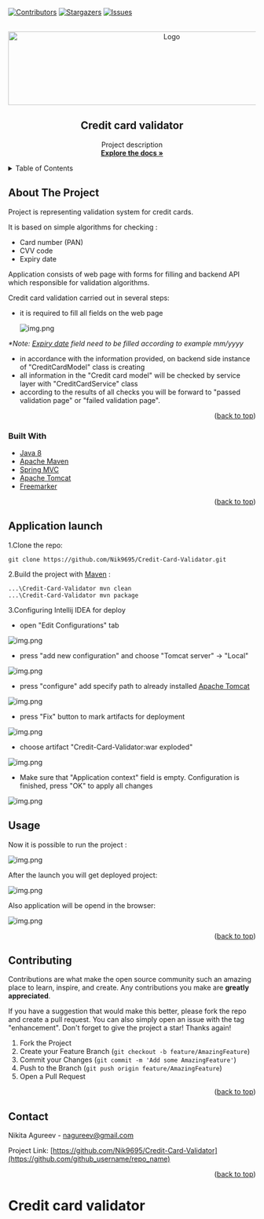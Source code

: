 <div id="top"></div>

[![Contributors][contributors-shield]][contributors-url]
[![Stargazers][stars-shield]][stars-url]
[![Issues][issues-shield]][issues-url]



<!-- PROJECT LOGO -->
<br />
<div align="center">
    <img src="src/images/logo.png" alt="Logo" width="650" height="150">

<h2 align="center">Credit card validator</h2>

  <p align="center">
    Project description
    <br/>
    <a href="https://nik9695.github.io/Credit-Card-Validator/"><strong>Explore the docs »</strong></a>
  </p>
</div>



<!-- TABLE OF CONTENTS -->
<details>
  <summary>Table of Contents</summary>
  <ol>
    <li>
      <a href="#about-the-project">About The Project</a>
      <ul>
        <li><a href="#built-with">Built With</a></li>
      </ul>
    </li>
    <li><a href="#Application launch">Installation</a></li>
    <li><a href="#usage">Usage</a></li>
    <li><a href="#contributing">Contributing</a></li>
    <li><a href="#contact">Contact</a></li>
  </ol>
</details>



<!-- ABOUT THE PROJECT -->
## About The Project

Project is representing validation system for credit cards.

It is based on simple algorithms for checking :

- Card number (PAN)
- CVV code 
- Expiry date

Application consists of web page with forms for filling and backend API which responsible for validation algorithms.

Credit card validation carried out in several steps:

- it is required to fill all fields on the web page

  ![img.png](src/images/filled_validator.PNG)

<i>*Note: [Expiry date]() field need to be filled according to example mm/yyyy</i>

- in accordance with the information provided, on backend side instance of "CreditCardModel" class is creating
- all information in the "Credit card model" will be checked by service layer with "CreditCardService" class
- according to the results of all checks you will be forward to "passed validation page" or "failed validation page".

<p align="right">(<a href="#top">back to top</a>)</p>



### Built With

* [Java 8](https://www.oracle.com/java/technologies/java8.html)
* [Apache Maven](https://maven.apache.org/)
* [Spring MVC]()
* [Apache Tomcat](https://tomcat.apache.org/)
* [Freemarker](https://freemarker.apache.org/)

<p align="right">(<a href="#top">back to top</a>)</p>


## Application launch
1.Clone the repo:
   ```shell
   git clone https://github.com/Nik9695/Credit-Card-Validator.git
   ```
2.Build the project with [Maven]() :

   ```shell
  ...\Credit-Card-Validator mvn clean
  ...\Credit-Card-Validator mvn package
   ```

3.Configuring Intellij IDEA for deploy


- open "Edit Configurations" tab

![img.png](src/images/idea_config_step3_1.png)

- press "add new configuration" and choose "Tomcat server" -> "Local"

![img.png](src/images/idea_config_step3_2.png)

- press "configure" add specify path to already installed <u>[Apache Tomcat](https://tomcat.apache.org/)</u>

![img.png](src/images/idea_config_step3_3.png)

- press "Fix" button to mark artifacts for deployment

![img.png](src/images/idea_config_step3_4.PNG)

- choose artifact "Credit-Card-Validator:war exploded"

![img.png](src/images/idea_config_step3_5.PNG)

- Make sure that "Application context" field is empty. Configuration is finished, press "OK" to apply all changes

![img.png](src/images/idea_config_step3_note.PNG)

## Usage

Now it is possible to run the project :

![img.png](src/images/idea_config_step4_1.PNG)

After the launch you will get deployed project:

![img.png](src/images/idea_config_step4_2.PNG)

Also application will be opend in the browser:

![img.png](src/images/idea_config_step4_3.PNG)

<p align="right">(<a href="#top">back to top</a>)</p>




<!-- CONTRIBUTING -->
## Contributing

Contributions are what make the open source community such an amazing place to learn, inspire, and create. Any contributions you make are **greatly appreciated**.

If you have a suggestion that would make this better, please fork the repo and create a pull request. You can also simply open an issue with the tag "enhancement".
Don't forget to give the project a star! Thanks again!

1. Fork the Project
2. Create your Feature Branch (`git checkout -b feature/AmazingFeature`)
3. Commit your Changes (`git commit -m 'Add some AmazingFeature'`)
4. Push to the Branch (`git push origin feature/AmazingFeature`)
5. Open a Pull Request

<p align="right">(<a href="#top">back to top</a>)</p>


<!-- CONTACT -->
## Contact

Nikita Agureev - nagureev@gmail.com

Project Link: [https://github.com/Nik9695/Credit-Card-Validator](https://github.com/github_username/repo_name)

<p align="right">(<a href="#top">back to top</a>)</p>




<!-- MARKDOWN LINKS & IMAGES -->
<!-- https://www.markdownguide.org/basic-syntax/#reference-style-links -->

[contributors-shield]: https://img.shields.io/github/contributors/Nik9695/Credit-Card-Validator.svg?style=for-the-badge
[contributors-url]: https://github.com/Nik9695/Credit-Card-Validator/graphs/contributors

[stars-shield]: https://img.shields.io/github/stars/Nik9695/Credit-Card-Validator.svg?style=for-the-badge
[stars-url]: https://github.com/Nik9695/Credit-Card-Validator/stargazers

[issues-shield]: https://img.shields.io/github/issues/Nik9695/Credit-Card-Validator.svg?style=for-the-badge
[issues-url]: https://github.com/Nik9695/Credit-Card-Validator/issues


# Credit card validator
